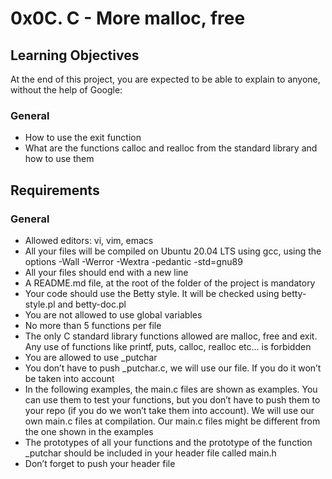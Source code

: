 # 0x0C. C - More malloc, free

## Learning Objectives

At the end of this project, you are expected to be able to explain to anyone, without the help of Google:

### General

* How to use the exit function
* What are the functions calloc and realloc from the standard library and how to use them

## Requirements

### General

* Allowed editors: vi, vim, emacs
* All your files will be compiled on Ubuntu 20.04 LTS using gcc, using the options -Wall -Werror -Wextra -pedantic -std=gnu89
* All your files should end with a new line
* A README.md file, at the root of the folder of the project is mandatory
* Your code should use the Betty style. It will be checked using betty-style.pl and betty-doc.pl
* You are not allowed to use global variables
* No more than 5 functions per file
* The only C standard library functions allowed are malloc, free and exit. Any use of functions like printf, puts, calloc, realloc etc… is forbidden
* You are allowed to use _putchar
* You don’t have to push _putchar.c, we will use our file. If you do it won’t be taken into account
* In the following examples, the main.c files are shown as examples. You can use them to test your functions, but you don’t have to push them to your repo (if you do we won’t take them into account). We will use our own main.c files at compilation. Our main.c files might be different from the one shown in the examples
* The prototypes of all your functions and the prototype of the function _putchar should be included in your header file called main.h
* Don’t forget to push your header file